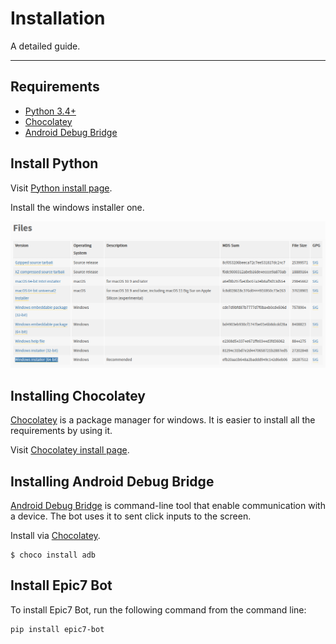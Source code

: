 # Installation

A detailed guide.

---

## Requirements

- [Python 3.4+]
- [Chocolatey]
- [Android Debug Bridge]


## Install Python

Visit [Python install page](https://www.python.org/downloads/release/python-392/).

Install the windows installer one.

![Windows Installer](../img/windows-installer.png)


## Installing Chocolatey
[Chocolatey] is a package manager for windows. It is easier to install all the requirements by using it.

Visit [Chocolatey install page].

## Installing Android Debug Bridge
[Android Debug Bridge] is command-line tool that enable communication with a device. The bot uses it to
sent click inputs to the screen.

Install via [Chocolatey].

```console
$ choco install adb
```

## Install Epic7 Bot
To install Epic7 Bot, run the following command from the command line:

```bash
pip install epic7-bot
```



[Chocolatey]: https://chocolatey.org/
[Chocolatey install page]: https://chocolatey.org/install
[Android Debug Bridge]: https://community.chocolatey.org/packages/adb
[Python 3.4+]: https://www.python.org/downloads/release/python-392/
